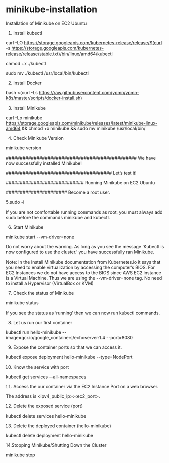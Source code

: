 # minikube-installation
Installation of Minikube on EC2 Ubuntu

1. Install kubectl

curl -LO https://storage.googleapis.com/kubernetes-release/release/$(curl -s https://storage.googleapis.com/kubernetes-release/release/stable.txt)/bin/linux/amd64/kubectl


chmod +x ./kubectl


sudo mv ./kubectl /usr/local/bin/kubectl


2. Install Docker

bash <(curl -Ls https://raw.githubusercontent.com/ypmn/ypmn-k8s/master/scripts/docker-install.sh)


3. Install Minikube

curl -Lo minikube https://storage.googleapis.com/minikube/releases/latest/minikube-linux-amd64 && chmod +x minikube && sudo mv minikube /usr/local/bin/


4. Check Minikube Version

minikube version

###############################################   We have now successfully installed Minikube!

######################################            Let’s test it!

############################                      Running Minikube on EC2 Ubuntu

######################                            Become a root user.

5.sudo -i


If you are not comfortable running commands as root, you must always add sudo before the commands minikube and kubectl.

6. Start Minikube

minikube start --vm-driver=none



Do not worry about the warning. As long as you see the message ‘Kubectl is now configured to use the cluster.’ you have successfully ran Minikube.

Note: In the Install Minikube documentation from Kubernetes.io it says that you need to enable virtualization by accessing the computer’s BIOS. For EC2 Instances we do not have access to the BIOS since AWS EC2 instance is a Virtual Machine. Thus we are using the --vm-driver=none tag. No need to install a Hypervisor (VirtualBox or KVM)

7. Check the status of Minikube

minikube status


If you see the status as ‘running’ then we can now run kubectl commands.

8. Let us run our first container

kubectl run hello-minikube --image=gcr.io/google_containers/echoserver:1.4 --port=8080



9. Expose the container ports so that we can access it.

kubectl expose deployment hello-minikube --type=NodePort


10. Know the service with port 

kubectl get services --all-namespaces

11. Access the our container via the EC2 Instance Port on a web browser.

The address is <ipv4_public_ip>:<ec2_port>.




12. Delete the exposed service (port)

kubectl delete services hello-minikube



13. Delete the deployed container (hello-minikube)

kubectl delete deployment hello-minikube


14.Stopping Minikube/Shutting Down the Cluster

minikube stop

